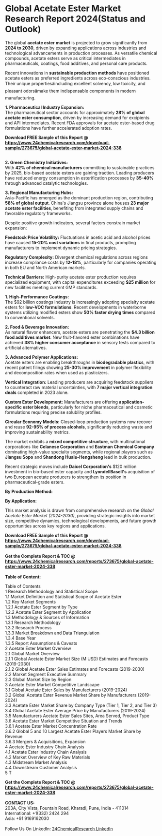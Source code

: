 <h1>Global Acetate Ester Market Research Report 2024(Status and Outlook)</h1><p>The global <strong>acetate ester market</strong> is projected to grow significantly from <strong>2024 to 2030</strong>, driven by expanding applications across industries and technological advancements in production processes. As versatile chemical compounds, acetate esters serve as critical intermediates in pharmaceuticals, coatings, food additives, and personal care products.</p><p>Recent innovations in <strong>sustainable production methods</strong> have positioned acetate esters as preferred ingredients across eco-conscious industries. Their unique propertiesâincluding excellent solvency, low toxicity, and pleasant odorsâmake them indispensable components in modern manufacturing.</p><p><strong>1. Pharmaceutical Industry Expansion:</strong><br>
The pharmaceutical sector accounts for approximately <strong>28% of global acetate ester consumption</strong>, driven by increasing demand for excipients and API intermediates. Recent FDA approvals for acetate ester-based drug formulations have further accelerated adoption rates.</p><div><b>Download FREE Sample of this Report @ 
            <a href="https://www.24chemicalresearch.com/download-sample/273675/global-acetate-ester-market-2024-338">
            https://www.24chemicalresearch.com/download-sample/273675/global-acetate-ester-market-2024-338</a></b></div><br><p><strong>2. Green Chemistry Initiatives:</strong><br>
With <strong>42% of chemical manufacturers</strong> committing to sustainable practices by 2025, bio-based acetate esters are gaining traction. Leading producers have reduced energy consumption in esterification processes by <strong>35-40%</strong> through advanced catalytic technologies.</p><p><strong>3. Regional Manufacturing Hubs:</strong><br>
Asia-Pacific has emerged as the dominant production region, contributing <strong>58% of global output</strong>. China's Jiangsu province alone houses <strong>23 major acetate ester facilities</strong>, benefiting from integrated supply chains and favorable regulatory frameworks.</p><p>Despite positive growth indicators, several factors constrain market expansion:</p><p><strong>Feedstock Price Volatility:</strong> Fluctuations in acetic acid and alcohol prices have caused <strong>15-20% cost variations</strong> in final products, prompting manufacturers to implement dynamic pricing strategies.</p><p><strong>Regulatory Complexity:</strong> Divergent chemical regulations across regions increase compliance costs by <strong>12-18%</strong>, particularly for companies operating in both EU and North American markets.</p><p><strong>Technical Barriers:</strong> High-purity acetate ester production requires specialized equipment, with capital expenditures exceeding <strong>$25 million</strong> for new facilities meeting current GMP standards.</p><p><strong>1. High-Performance Coatings:</strong><br>
The $92 billion coatings industry is increasingly adopting specialty acetate esters for <strong>low-VOC formulations</strong>. Recent developments in waterborne systems utilizing modified esters show <strong>50% faster drying times</strong> compared to conventional solvents.</p><p><strong>2. Food &amp; Beverage Innovation:</strong><br>
As natural flavor enhancers, acetate esters are penetrating the <strong>$4.3 billion food additives market</strong>. New fruit-flavored ester combinations have achieved <strong>38% higher consumer acceptance</strong> in sensory tests compared to artificial alternatives.</p><p><strong>3. Advanced Polymer Applications:</strong><br>
Acetate esters are enabling breakthroughs in <strong>biodegradable plastics</strong>, with recent patent filings showing <strong>25-30% improvement</strong> in polymer flexibility and decomposition rates when used as plasticizers.</p><p><strong>Vertical Integration:</strong> Leading producers are acquiring feedstock suppliers to counteract raw material uncertainties, with <strong>7 major vertical integration deals</strong> completed in 2023 alone.</p><p><strong>Custom Ester Development:</strong> Manufacturers are offering <strong>application-specific ester blends</strong>, particularly for niche pharmaceutical and cosmetic formulations requiring precise solubility profiles.</p><p><strong>Circular Economy Models:</strong> Closed-loop production systems now recover and reuse <strong>92-95% of process alcohols</strong>, significantly reducing waste and improving sustainability metrics.</p><p>The market exhibits a <strong>mixed competitive structure</strong>, with multinational corporations like <strong>Celanese Corporation</strong> and <strong>Eastman Chemical Company</strong> dominating high-value specialty segments, while regional players such as <strong>Jiangsu Sopo</strong> and <strong>Shandong Hualu-Hengsheng</strong> lead in bulk production.</p><p>Recent strategic moves include <strong>Daicel Corporation's</strong> $120 million investment in bio-based ester capacity and <strong>LyondellBasell's</strong> acquisition of two European acetate producers to strengthen its position in pharmaceutical-grade esters.</p><p><strong>By Production Method:</strong></p><p><strong>By Application:</strong></p><p>This market analysis is drawn from comprehensive research on the <em>Global Acetate Ester Market (2024-2030)</em>, providing strategic insights into market size, competitive dynamics, technological developments, and future growth opportunities across key regions and applications.</p><div><b>Download FREE Sample of this Report @ 
            <a href="https://www.24chemicalresearch.com/download-sample/273675/global-acetate-ester-market-2024-338">
            https://www.24chemicalresearch.com/download-sample/273675/global-acetate-ester-market-2024-338</a></b></div><br><div><b>Get the Complete Report & TOC @ 
            <a href="https://www.24chemicalresearch.com/reports/273675/global-acetate-ester-market-2024-338">
            https://www.24chemicalresearch.com/reports/273675/global-acetate-ester-market-2024-338</a></b></div><br>
            <b>Table of Content:</b><p>Table of Contents<br />
1 Research Methodology and Statistical Scope<br />
1.1 Market Definition and Statistical Scope of Acetate Ester<br />
1.2 Key Market Segments<br />
1.2.1 Acetate Ester Segment by Type<br />
1.2.2 Acetate Ester Segment by Application<br />
1.3 Methodology & Sources of Information<br />
1.3.1 Research Methodology<br />
1.3.2 Research Process<br />
1.3.3 Market Breakdown and Data Triangulation<br />
1.3.4 Base Year<br />
1.3.5 Report Assumptions & Caveats<br />
2 Acetate Ester Market Overview<br />
2.1 Global Market Overview<br />
2.1.1 Global Acetate Ester Market Size (M USD) Estimates and Forecasts (2019-2030)<br />
2.1.2 Global Acetate Ester Sales Estimates and Forecasts (2019-2030)<br />
2.2 Market Segment Executive Summary<br />
2.3 Global Market Size by Region<br />
3 Acetate Ester Market Competitive Landscape<br />
3.1 Global Acetate Ester Sales by Manufacturers (2019-2024)<br />
3.2 Global Acetate Ester Revenue Market Share by Manufacturers (2019-2024)<br />
3.3 Acetate Ester Market Share by Company Type (Tier 1, Tier 2, and Tier 3)<br />
3.4 Global Acetate Ester Average Price by Manufacturers (2019-2024)<br />
3.5 Manufacturers Acetate Ester Sales Sites, Area Served, Product Type<br />
3.6 Acetate Ester Market Competitive Situation and Trends<br />
3.6.1 Acetate Ester Market Concentration Rate<br />
3.6.2 Global 5 and 10 Largest Acetate Ester Players Market Share by Revenue<br />
3.6.3 Mergers & Acquisitions, Expansion<br />
4 Acetate Ester Industry Chain Analysis<br />
4.1 Acetate Ester Industry Chain Analysis<br />
4.2 Market Overview of Key Raw Materials<br />
4.3 Midstream Market Analysis<br />
4.4 Downstream Customer Analysis<br />
5 T</p><div><b>Get the Complete Report & TOC @ 
            <a href="https://www.24chemicalresearch.com/reports/273675/global-acetate-ester-market-2024-338">
            https://www.24chemicalresearch.com/reports/273675/global-acetate-ester-market-2024-338</a></b></div><br><b>CONTACT US:</b><br>
            203A, City Vista, Fountain Road, Kharadi, Pune, India - 411014<br>
            International: +1(332) 2424 294<br>
            Asia: +91 9169162030 <br><br>
            Follow Us On LinkedIn: <a href="https://www.linkedin.com/company/24chemicalresearch/">24ChemicalResearch LinkedIn</a>